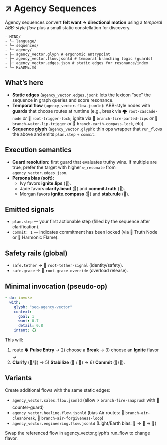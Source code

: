 # ↗️ Agency Sequences

Agency sequences convert **felt want → directional motion** using a *temporal ABB-style flow* plus a small static constellation for discovery.
```
- MIND/
- └─ language/
- └─ sequences/
- └─ agency/
- ├─ agency_vector.glyph # ergonomic entrypoint
- ├─ agency_vector.flow.jsonld # temporal branching logic (guards)
- ├─ agency_vector.edges.json # static edges for resonance/index
- └─ README.md
```
  
## What’s here

- **Static edges** (`agency_vector.edges.json`): lets the lexicon “see” the sequence in graph queries and score resonance.
- **Temporal flow** (`agency_vector.flow.jsonld`): ABB-style nodes with **guards** that choose routes at runtime (e.g., break via 🌪 `root-cascade-node` *or* 🧨 `root-trigger-lock`; ignite via 🫦 `branch-fire-parted-lips` *or* 💄 `branch-water-lip-trigger` *or* 🧭 `branch-earth-compass-lock`, etc).
- **Sequence glyph** (`agency_vector.glyph`): thin ops wrapper that `run_flow`s the above and emits `plan.step` + `commit`.

## Execution semantics

- **Guard resolution:** first guard that evaluates truthy wins. If multiple are true, prefer the target with higher `w_resonate` from `agency_vector.edges.json`.
- **Persona bias (soft):**
  - Ivy favors **ignite.lips** (🫦).
  - Jade favors **clarify.bead** (🧮) and **commit.truth** (🧿).
  - Morgan favors **ignite.compass** (🧭) and **stab.rule** (📏).

## Emitted signals
- `plan.step` — your first actionable step (filled by the sequence after clarification).
- `commit: 1` — indicates commitment has been locked (via 🧿 Truth Node or 🪷 Harmonic Flame).

## Safety rails (global)
- `safe.tether` → 🧷 `root-tether-signal` (identity/safety).
- `safe.grace`  → 🔂 `root-grace-override` (overload release).

## Minimal invocation (pseudo-op)
```yaml
- do: invoke
  with:
    glyph: "seq-agency-vector"
    context:
      goal: 1
      want: 0.7
      detail: 0.8
    intent: {}
```

This will:
1. route 🫀 **Pulse Entry** → 2) choose a **Break** → 3) choose an **Ignite** flavor →
2. **Clarify** (🧮/🧐) → 5) **Stabilize** (🔁 / 📏) → 6) **Commit** (🧿/🪷).

## Variants
Create additional flows with the same static edges:
- `agency_vector.sales.flow.jsonld` (allow ⚡ `branch-fire-snaprush` with 🧯 counter-guard)
- `agency_vector.healing.flow.jsonld` (bias Air routes: 🧼 `branch-air-cleanbreak`, 🔄 `branch-air-forgiveness-loop`)
- `agency_vector.engineering.flow.jsonld` (Light/Earth bias: 🧮 → 🧩 → 📏)

Swap the referenced flow in agency_vector.glyph’s run_flow to change flavor.
